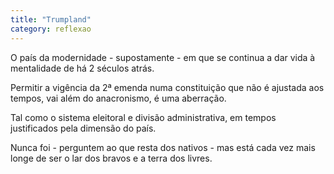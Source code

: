 ```yaml
---
title: "Trumpland"
category: reflexao
---
```


O país da modernidade - supostamente - em que se continua a dar vida à mentalidade de há 2 séculos atrás.

Permitir a vigência da 2ª emenda numa constituição que não é ajustada aos tempos, vai além do anacronismo, é uma aberração.

Tal como o sistema eleitoral e divisão administrativa, em tempos justificados pela dimensão do país.

Nunca foi - perguntem ao que resta dos nativos - mas está cada vez mais longe de ser o lar dos bravos e a terra dos livres.

